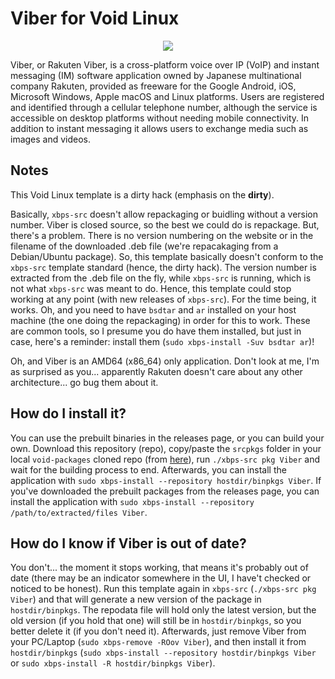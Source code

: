# Viber for Void Linux

<p align="center"><img src="https://codeberg.org/th0razin3/vur/raw/branch/main/srcpkgs/Viber/Viber.png"></p>

Viber, or Rakuten Viber, is a cross-platform voice over IP (VoIP) and instant messaging (IM) software application owned by Japanese multinational company Rakuten, provided as freeware for the Google Android, iOS, Microsoft Windows, Apple macOS and Linux platforms. Users are registered and identified through a cellular telephone number, although the service is accessible on desktop platforms without needing mobile connectivity. In addition to instant messaging it allows users to exchange media such as images and videos.

## Notes

This Void Linux template is a dirty hack (emphasis on the **dirty**).

Basically, `xbps-src` doesn't allow repackaging or buidling without a version number. Viber is closed source, so the best we could do is repackage. But, there's a problem. There is no version numbering on the website or in the filename of the downloaded .deb file (we're repacakaging from a Debian/Ubuntu package). So, this template basically doesn't conform to the `xbps-src` template standard (hence, the dirty hack). The version number is extracted from the .deb file on the fly, while `xbps-src` is running, which is not what `xbps-src` was meant to do. Hence, this template could stop working at any point (with new releases of `xbps-src`). For the time being, it works. Oh, and you need to have `bsdtar` and `ar` installed on your host machine (the one doing the repackaging) in order for this to work. These are common tools, so I presume you do have them installed, but just in case, here's a reminder: install them (`sudo xbps-install -Suv bsdtar ar`)!

Oh, and Viber is an AMD64 (x86_64) only application. Don't look at me, I'm as surprised as you... apparently Rakuten doesn't care about any other architecture... go bug them about it.

## How do I install it?

You can use the prebuilt binaries in the releases page, or you can build your own. Download this repository (repo), copy/paste the `srcpkgs` folder in your local `void-packages` cloned repo (from [here](https://github.com/void-linux/void-packages)), run `./xbps-src pkg Viber` and wait for the building process to end. Afterwards, you can install the application with `sudo xbps-install --repository hostdir/binpkgs Viber`. If you've downloaded the prebuilt packages from the releases page, you can install the application with `sudo xbps-install --repository /path/to/extracted/files Viber`.

## How do I know if Viber is out of date?

You don't... the moment it stops working, that means it's probably out of date (there may be an indicator somewhere in the UI, I have't checked or noticed to be honest). Run this template again in `xbps-src` (`./xbps-src pkg Viber`) and that will generate a new version of the package in `hostdir/binpkgs`. The repodata file will hold only the latest version, but the old version (if you hold that one) will still be in `hostdir/binpkgs`, so you better delete it (if you don't need it). Afterwards, just remove Viber from your PC/Laptop (`sudo xbps-remove -ROov Viber`), and then install it from `hostdir/binpkgs` (`sudo xbps-install --repository hostdir/binpkgs Viber` or `sudo xbps-install -R hostdir/binpkgs Viber`).

